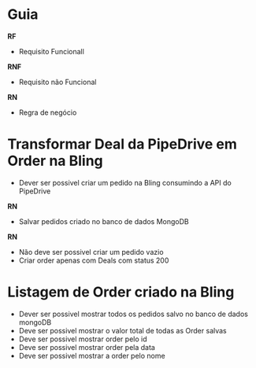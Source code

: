 # Guia

**RF**
* Requisito Funcionall

**RNF**
* Requisito não Funcional

**RN**
* Regra de negócio

<!-- # Cadastrar Deal na PipeDrive
* Deve ser possivel criar um Deal na PipeDrive consumindo a API.
* 
**RNF** -->

# Transformar Deal da PipeDrive em Order na Bling
* Dever ser possivel criar um pedido na Bling consumindo a API do PipeDrive

**RN**
* Salvar pedidos criado no banco de dados MongoDB
  
**RN**
* Não deve ser possivel criar um pedido vazio
* Criar order apenas com Deals com status 200

# Listagem de Order criado na Bling
* Dever ser possivel mostrar todos os pedidos salvo no banco de dados mongoDB
* Deve ser possivel mostrar o valor total de todas as Order salvas
* Deve ser possivel mostrar order pelo id
* Deve ser possivel mostrar order pela data
* Deve ser possivel mostrar a order pelo nome